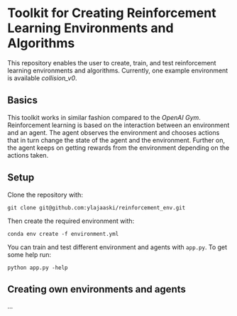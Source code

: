 # Toolkit for Creating Reinforcement Learning Environments and Algorithms

This repository enables the user to create, train, and test reinforcement learning environments and algorithms. Currently, one example environment is available *collision_v0*. 

## Basics

This toolkit works in similar fashion compared to the *OpenAI Gym*. Reinforcement learning is based on the interaction between an environment and an agent. The agent observes the environment and chooses actions that in turn change the state of the agent and the environment. Further on, the agent keeps on getting rewards from the environment depending on the actions taken. 

## Setup

Clone the repository with:

`git clone git@github.com:ylajaaski/reinforcement_env.git`

Then create the required environment with:

`conda env create -f environment.yml`

You can train and test different environment and agents with `app.py`. To get some help run:

`python app.py -help`

## Creating own environments and agents
...



